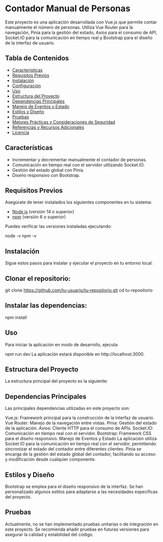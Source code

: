 # Contador Manual de Personas

Este proyecto es una aplicación desarrollada con Vue.js que permite contar manualmente el número de personas. Utiliza Vue Router para la navegación, Pinia para la gestión del estado, Axios para el consumo de API, Socket.IO para la comunicación en tiempo real y Bootstrap para el diseño de la interfaz de usuario.

## Tabla de Contenidos

- [Características](#características)
- [Requisitos Previos](#requisitos-previos)
- [Instalación](#instalación)
- [Configuración](#configuración)
- [Uso](#uso)
- [Estructura del Proyecto](#estructura-del-proyecto)
- [Dependencias Principales](#dependencias-principales)
- [Manejo de Eventos y Estado](#manejo-de-eventos-y-estado)
- [Estilos y Diseño](#estilos-y-diseño)
- [Pruebas](#pruebas)
- [Mejores Prácticas y Consideraciones de Seguridad](#mejores-prácticas-y-consideraciones-de-seguridad)
- [Referencias y Recursos Adicionales](#referencias-y-recursos-adicionales)
- [Licencia](#licencia)

## Características

- Incrementar y decrementar manualmente el contador de personas.
- Comunicación en tiempo real con el servidor utilizando Socket.IO.
- Gestión del estado global con Pinia.
- Diseño responsivo con Bootstrap.

## Requisitos Previos

Asegúrate de tener instalados los siguientes componentes en tu sistema:

- [Node.js](https://nodejs.org/es/download/) (versión 14 o superior)
- [npm](https://www.npmjs.com/get-npm) (versión 6 o superior)

Puedes verificar las versiones instaladas ejecutando:

node -v
npm -v

## Instalación
Sigue estos pasos para instalar y ejecutar el proyecto en tu entorno local:

## Clonar el repositorio:

git clone https://github.com/tu-usuario/tu-repositorio.git
cd tu-repositorio

## Instalar las dependencias:
npm install

## Uso
Para iniciar la aplicación en modo de desarrollo, ejecuta:

npm run dev
La aplicación estará disponible en http://localhost:3000.

## Estructura del Proyecto
La estructura principal del proyecto es la siguiente:

## Dependencias Principales
Las principales dependencias utilizadas en este proyecto son:

Vue.js: Framework principal para la construcción de la interfaz de usuario.
Vue Router: Manejo de la navegación entre vistas.
Pinia: Gestión del estado de la aplicación.
Axios: Cliente HTTP para el consumo de APIs.
Socket.IO: Comunicación en tiempo real con el servidor.
Bootstrap: Framework CSS para el diseño responsivo.
Manejo de Eventos y Estado
La aplicación utiliza Socket.IO para la comunicación en tiempo real con el servidor, permitiendo sincronizar el estado del contador entre diferentes clientes. Pinia se encarga de la gestión del estado global del contador, facilitando su acceso y modificación desde cualquier componente.

## Estilos y Diseño
Bootstrap se emplea para el diseño responsivo de la interfaz. Se han personalizado algunos estilos para adaptarse a las necesidades específicas del proyecto.

## Pruebas
Actualmente, no se han implementado pruebas unitarias o de integración en este proyecto. Se recomienda añadir pruebas en futuras versiones para asegurar la calidad y estabilidad del código.

